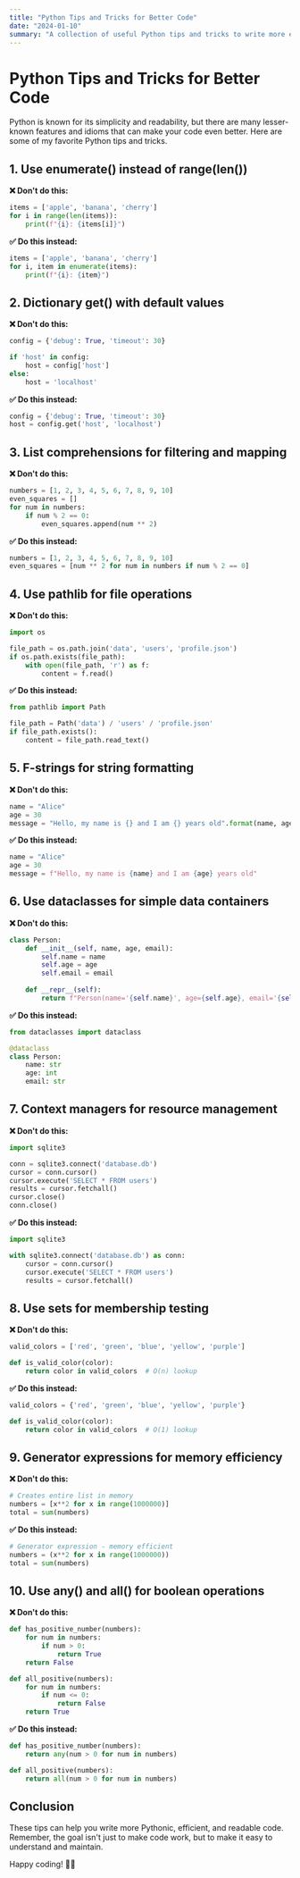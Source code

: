 ```yaml
---
title: "Python Tips and Tricks for Better Code"
date: "2024-01-10"
summary: "A collection of useful Python tips and tricks to write more efficient, readable, and Pythonic code."
---
```


# Python Tips and Tricks for Better Code

Python is known for its simplicity and readability, but there are many lesser-known features and idioms that can make your code even better. Here are some of my favorite Python tips and tricks.

## 1. Use enumerate() instead of range(len())

**❌ Don't do this:**
```python
items = ['apple', 'banana', 'cherry']
for i in range(len(items)):
    print(f"{i}: {items[i]}")
```

**✅ Do this instead:**
```python
items = ['apple', 'banana', 'cherry']
for i, item in enumerate(items):
    print(f"{i}: {item}")
```

## 2. Dictionary get() with default values

**❌ Don't do this:**
```python
config = {'debug': True, 'timeout': 30}

if 'host' in config:
    host = config['host']
else:
    host = 'localhost'
```

**✅ Do this instead:**
```python
config = {'debug': True, 'timeout': 30}
host = config.get('host', 'localhost')
```

## 3. List comprehensions for filtering and mapping

**❌ Don't do this:**
```python
numbers = [1, 2, 3, 4, 5, 6, 7, 8, 9, 10]
even_squares = []
for num in numbers:
    if num % 2 == 0:
        even_squares.append(num ** 2)
```

**✅ Do this instead:**
```python
numbers = [1, 2, 3, 4, 5, 6, 7, 8, 9, 10]
even_squares = [num ** 2 for num in numbers if num % 2 == 0]
```

## 4. Use pathlib for file operations

**❌ Don't do this:**
```python
import os

file_path = os.path.join('data', 'users', 'profile.json')
if os.path.exists(file_path):
    with open(file_path, 'r') as f:
        content = f.read()
```

**✅ Do this instead:**
```python
from pathlib import Path

file_path = Path('data') / 'users' / 'profile.json'
if file_path.exists():
    content = file_path.read_text()
```

## 5. F-strings for string formatting

**❌ Don't do this:**
```python
name = "Alice"
age = 30
message = "Hello, my name is {} and I am {} years old".format(name, age)
```

**✅ Do this instead:**
```python
name = "Alice"
age = 30
message = f"Hello, my name is {name} and I am {age} years old"
```

## 6. Use dataclasses for simple data containers

**❌ Don't do this:**
```python
class Person:
    def __init__(self, name, age, email):
        self.name = name
        self.age = age
        self.email = email
    
    def __repr__(self):
        return f"Person(name='{self.name}', age={self.age}, email='{self.email}')"
```

**✅ Do this instead:**
```python
from dataclasses import dataclass

@dataclass
class Person:
    name: str
    age: int
    email: str
```

## 7. Context managers for resource management

**❌ Don't do this:**
```python
import sqlite3

conn = sqlite3.connect('database.db')
cursor = conn.cursor()
cursor.execute('SELECT * FROM users')
results = cursor.fetchall()
cursor.close()
conn.close()
```

**✅ Do this instead:**
```python
import sqlite3

with sqlite3.connect('database.db') as conn:
    cursor = conn.cursor()
    cursor.execute('SELECT * FROM users')
    results = cursor.fetchall()
```

## 8. Use sets for membership testing

**❌ Don't do this:**
```python
valid_colors = ['red', 'green', 'blue', 'yellow', 'purple']

def is_valid_color(color):
    return color in valid_colors  # O(n) lookup
```

**✅ Do this instead:**
```python
valid_colors = {'red', 'green', 'blue', 'yellow', 'purple'}

def is_valid_color(color):
    return color in valid_colors  # O(1) lookup
```

## 9. Generator expressions for memory efficiency

**❌ Don't do this:**
```python
# Creates entire list in memory
numbers = [x**2 for x in range(1000000)]
total = sum(numbers)
```

**✅ Do this instead:**
```python
# Generator expression - memory efficient
numbers = (x**2 for x in range(1000000))
total = sum(numbers)
```

## 10. Use any() and all() for boolean operations

**❌ Don't do this:**
```python
def has_positive_number(numbers):
    for num in numbers:
        if num > 0:
            return True
    return False

def all_positive(numbers):
    for num in numbers:
        if num <= 0:
            return False
    return True
```

**✅ Do this instead:**
```python
def has_positive_number(numbers):
    return any(num > 0 for num in numbers)

def all_positive(numbers):
    return all(num > 0 for num in numbers)
```

## Conclusion

These tips can help you write more Pythonic, efficient, and readable code. Remember, the goal isn't just to make code work, but to make it easy to understand and maintain.

Happy coding! 🐍✨